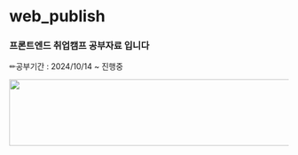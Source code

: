 # web_publish
### 프론트엔드 취업캠프 공부자료 입니다
✏공부기간 : 2024/10/14 ~ 진행중


<a href="https://github.com/devxb/gitanimals">
  <img src="https://render.gitanimals.org/lines/{2eo2yeo}?pet-id=1" width="1000" height="120"/>
</a>
